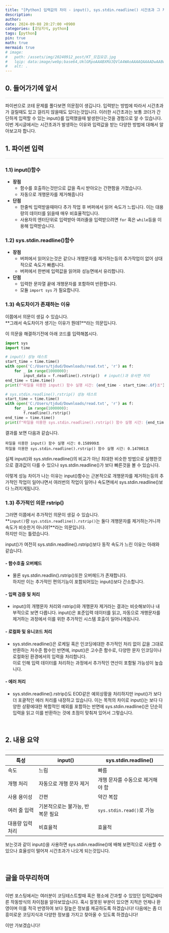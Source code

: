 ```yaml
---
title: "[Python] 입력값의 차이 - input(), sys.stdin.readline() 시간초과 그 차이를 찾아서"
description: 
author:
date: 2024-09-08 20:27:00 +0900
categories: [코딩지식, python]
tags: [python]
pin: true
math: true
mermaid: true
# image:
#   path: /assets/img/20240912_post/KT_모집요강.jpg
#   lqip: data:image/webp;base64,UklGRpoAAABXRUJQVlA4WAoAAAAQAAAADwAABwAAQUxQSDIAAAARL0AmbZurmr57yyIiqE8oiG0bejIYEQTgqiDA9vqnsUSI6H+oAERp2HZ65qP/VIAWAFZQOCBCAAAA8AEAnQEqEAAIAAVAfCWkAALp8sF8rgRgAP7o9FDvMCkMde9PK7euH5M1m6VWoDXf2FkP3BqV0ZYbO6NA/VFIAAAA
#   alt: .
---
```


## **0. 들어가기에 앞서**
<hr style="height: 0.5px; background-color: rgba(0, 0, 0, .1); border: none;" />
파이썬으로 코테 문제를 풀다보면 의문점이 생깁니다.  
입력받는 방법에 따라서 시간초과가 걸릴때도 있고 걸리지 않을때도 있다는것입니다.  
이러한 시간초과는 보통 코더가 간단하게 입력할 수 있는 input()를 입력했을때 발생한다는것을 경험으로 알 수 있습니다.  
이번 게시글에서는 시간초과가 발생하는 이유와 입력값을 받는 다양한 방법에 대해서 알아보고자 합니다.  

<br/>

## **1. 파이썬 입력**
<hr style="height: 0.5px; background-color: rgba(0, 0, 0, .1); border: none;" />

### **1.1) input()함수**
- **장점**
  - 함수를 호출하는것만으로 값을 즉시 받아오는 간편함을 가졌습니다.
  - 자동으로 개행문자를 제거해줍니다
- **단점**
  - 한줄씩 입력받을때마다 추가 작업 후 버퍼에서 읽어 속도가 느립니다. 이는 대용량의 데이터를 읽을때 매우 비효율적입니다.
  - 사용자의 엔터단위로 입력받아 여러줄을 입력받으려면 `for` 혹은 `while`등을 이용해 입력받습니다.

### **1.2) sys.stdin.readline()함수**
- **장점**
  - 버퍼에서 읽어오는것은 같으나 개행문자를 제거하는등의 추가작업이 없어 상대적으로 속도가 빠릅니다.
  - 버퍼에서 한번에 입력값을 읽어와 성능면에서 유리합니다.
- **단점**
  - 입력한 문자열 끝에 개행문자를 포함하여 반환합니다.
  - 모듈 `import sys` 가 필요합니다.

### **1.3) 속도차이가 존재하는 이유**
이쯤에서 의문이 생길 수 있습니다.  
**그래서 속도차이가 생기는 이유가 뭔데?**라는 의문입니다.

이 의문을 해결하기전에 아래 코드를 입력해봅시다.
```python
import sys
import time

# input() 성능 테스트
start_time = time.time()
with open('C:/Users/tjdud/Downloads/read.txt', 'r') as f:
    for _ in range(1000000):
        input_data = f.readline().rstrip()  # input()과 유사한 처리
end_time = time.time()
print(f"파일을 이용한 input() 함수 실행 시간: {end_time - start_time:.6f}초")

# sys.stdin.readline().rstrip() 성능 테스트
start_time = time.time()
with open('C:/Users/tjdud/Downloads/read.txt', 'r') as f:
    for _ in range(1000000):
        f.readline().rstrip()
end_time = time.time()
print(f"파일을 이용한 sys.stdin.readline().rstrip() 함수 실행 시간: {end_time - start_time:.6f}초")
```
결과를 보면 다음과 같습니다.
```
파일을 이용한 input() 함수 실행 시간: 0.158999초
파일을 이용한 sys.stdin.readline().rstrip() 함수 실행 시간: 0.147001초
```
실제 input()와 sys.stdin.readline()의 비교가 아닌 최대한 비슷한 방법으로 실행한것으로 결과값이 다를 수 있으나 sys.stdin.readline()가 보다 빠른것을 볼 수 있습니다.  

이렇게 성능 차이가 나는 이유는 input()함수는 근본적으로 개행문자를 제거하는등의 추가적인 작업이 일어나면서 여러번의 작업이 일어나 속도면에서 sys.stdin.readline()보다 느려지게됩니다.  

### **1.3) 추가적인 의문 rstrip()**

그러면 이쯤에서 추가적인 의문이 생길 수 있습니다.  
**`input()`랑 `sys.stdin.readline().rstrip()`는 둘다 개행문자를 제거하는거니까 속도가 비슷한거 아니야?**라는 의문입니다.  
하지만 이는 틀렸습니다.  

input()가 여전히 sys.stdin.readline().rstrip()보다 동작 속도가 느린 이유는 아래와 같습니다.  

#### **- 함수호출 오버헤드**
- 물론 sys.stdin.readlin().rstrip()또한 오버헤드가 존재합니다.  
하지만 이는 추가적인 편의기능이 포함되어있는 input()보다 간소합니다.  

#### **- 입력 검증 및 처리**
- input()의 개행문자 처리와 rstrip()와 개행문자 제거라는 결과는 비슷해보이나 내부적으로 보면 다릅니다.
input()은 표준입력 데이터를 읽고, 자동으로 개행문자를 제거하는 과정에서 이를 위한 추가적인 시스템 호출이 일어나게됩니다.  

#### **- 로컬화 및 유니코드 처리**
- sys.stdin.readline()은 로케일 혹은 인코딩에대한 추가적인 처리 없이 값을 그대로 반환하는 저수준 함수인 반면에, input()은 고수준 함수로, 다양한 문자 인코딩이나 로컬화된 환경에서의 입력을 처리합니다.  
이로 인해 입력 데이터를 처리하는 과정에서 추가적인 연산이 포함될 가능성이 높습니다.  

#### **- 에러 처리**
- sys.stdin.readline().rstrip()도 EOD같은 예외상황을 처리하지만 input()가 보다 더 포괄적인 에러 처리를 내장하고 있습니다. 이는 목적의 차이로 input()는 보다 다양한 상황에대한 복합적인 예외를 포함하는 반면에 sys.stdin.readline()은 단순히 입력을 읽고 이를 반환하는 것에 초점이 맞춰져 있어서 그렇습니다.

<br/>

## **2. 내용 요약**
<hr style="height: 0.5px; background-color: rgba(0, 0, 0, .1); border: none;" />

| 특성            | input()                            | sys.stdin.readline()                         |
|-----------------|------------------------------------|---------------------------------------------|
| 속도            | 느림                               | 빠름                                        |
| 개행 처리        | 자동으로 개행 문자 제거             | 개행 문자를 수동으로 제거해야 함              |
| 사용 용이성      | 간편                               | 약간 복잡                                   |
| 여러 줄 입력     | 기본적으로는 불가능, 반복문 필요    | `sys.stdin.read()`로 가능                    |
| 대용량 입력 처리 | 비효율적                           | 효율적                                       |

보는것과 같이 input()을 사용하면 sys.stdin.readline()에 배해 보편적으로 사용할 수 있으나 효율성이 떨어져 시간초과가 나오게 되는것입니다.

<br/>

## **글을 마무리하며**

<hr style="height: 0.5px; background-color: rgba(0, 0, 0, .1); border: none;" />

이번 포스팅에서는 여러분이 코딩테스트할때 혹은 평소에 간과할 수 있었던 입력값에따른 작동방식의 차이점을 알아보았습니다.
혹시 잘못된 부분이 있으면 지적은 언제나 환영이며 이를 적극 반영하여 보다 질높은 정보를 제공하도록 하겠습니다!
다음에는 좀 더 흥미로운 코딩지식과 다양한 정보를 가지고 찾아올 수 있도록 하겠습니다!

이만 가보겠습니다!
